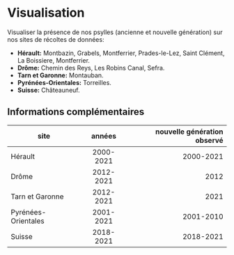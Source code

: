 # Visualisation

Visualiser la présence de nos psylles (ancienne et nouvelle génération) sur nos sites de récoltes de données:

* **Hérault:** Montbazin, Grabels, Montferrier, Prades-le-Lez, Saint Clément, La Boissiere, Montferrier.
* **Drôme:** Chemin des Reys, Les Robins Canal, Sefra.
* **Tarn et Garonne:** Montauban.
* **Pyrénées-Orientales:** Torreilles.
* **Suisse:** Châteauneuf.

## Informations complémentaires

| site                |  années   | nouvelle génération observé |
| ------------------- |:---------:| ---------------------------:|
| Hérault             | 2000-2021 | 2000-2021                   |
| Drôme               | 2012-2021 | 2012                        |
| Tarn et Garonne     | 2012-2021 | 2021                        |
| Pyrénées-Orientales | 2001-2021 | 2001-2010                   |
| Suisse              | 2018-2021 | 2018-2021                   |
